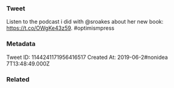 ### Tweet
Listen to the podcast i did with @sroakes about her new book: https://t.co/OWgKe43z59. #optimismpress

### Metadata
Tweet ID: 1144241171956416517
Created At: 2019-06-2#nonidea
7T13:48:49.000Z

### Related

